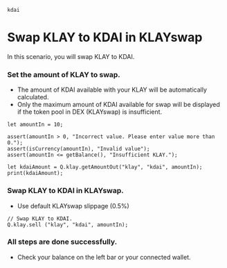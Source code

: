 ```meta-Currency
kdai
```

# Swap KLAY to KDAI in KLAYswap

In this scenario, you will swap KLAY to KDAI.

### Set the amount of KLAY to swap.

- The amount of KDAI available with your KLAY will be automatically calculated.
- Only the maximum amount of KDAI available for swap will be displayed if the token pool in DEX (KLAYswap) is insufficient.

```input-Dynamic KLAY
let amountIn = 10;
```

```input-Verify
assert(amountIn > 0, "Incorrect value. Please enter value more than 0.");
assert(isCurrency(amountIn), "Invalid value");
assert(amountIn <= getBalance(), "Insufficient KLAY.");
```

```output-Dynamic KDAI
let kdaiAmount = Q.klay.getAmountOut("klay", "kdai", amountIn);
print(kdaiAmount);
```

### Swap KLAY to KDAI in KLAYswap.

- Use default KLAYswap slippage (0.5%)

```taster
// Swap KLAY to KDAI.
Q.klay.sell ("klay", "kdai", amountIn);
```

### All steps are done successfully.

- Check your balance on the left bar or your connected wallet.
